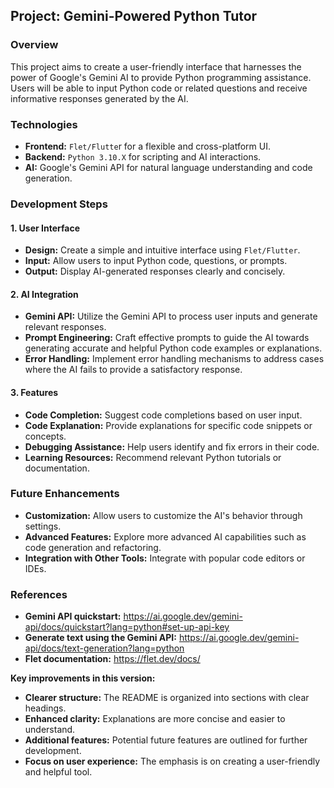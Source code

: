## Project: Gemini-Powered Python Tutor

### Overview

This project aims to create a user-friendly interface that harnesses the power of Google's Gemini AI to provide Python programming assistance. Users will be able to input Python code or related questions and receive informative responses generated by the AI.

### Technologies

- **Frontend:** `Flet/Flutte`r for a flexible and cross-platform UI.
- **Backend:** `Python 3.10.X` for scripting and AI interactions.
- **AI:** Google's Gemini API for natural language understanding and code generation.

### Development Steps

#### 1. User Interface

- **Design:** Create a simple and intuitive interface using `Flet/Flutter`.
- **Input:** Allow users to input Python code, questions, or prompts.
- **Output:** Display AI-generated responses clearly and concisely.

#### 2. AI Integration

- **Gemini API:** Utilize the Gemini API to process user inputs and generate relevant responses.
- **Prompt Engineering:** Craft effective prompts to guide the AI towards generating accurate and helpful Python code examples or explanations.
- **Error Handling:** Implement error handling mechanisms to address cases where the AI fails to provide a satisfactory response.

#### 3. Features

- **Code Completion:** Suggest code completions based on user input.
- **Code Explanation:** Provide explanations for specific code snippets or concepts.
- **Debugging Assistance:** Help users identify and fix errors in their code.
- **Learning Resources:** Recommend relevant Python tutorials or documentation.

### Future Enhancements

- **Customization:** Allow users to customize the AI's behavior through settings.
- **Advanced Features:** Explore more advanced AI capabilities such as code generation and refactoring.
- **Integration with Other Tools:** Integrate with popular code editors or IDEs.

### References

- **Gemini API quickstart:** https://ai.google.dev/gemini-api/docs/quickstart?lang=python#set-up-api-key
- **Generate text using the Gemini API:** https://ai.google.dev/gemini-api/docs/text-generation?lang=python
- **Flet documentation:** https://flet.dev/docs/

**Key improvements in this version:**

- **Clearer structure:** The README is organized into sections with clear headings.
- **Enhanced clarity:** Explanations are more concise and easier to understand.
- **Additional features:** Potential future features are outlined for further development.
- **Focus on user experience:** The emphasis is on creating a user-friendly and helpful tool.
